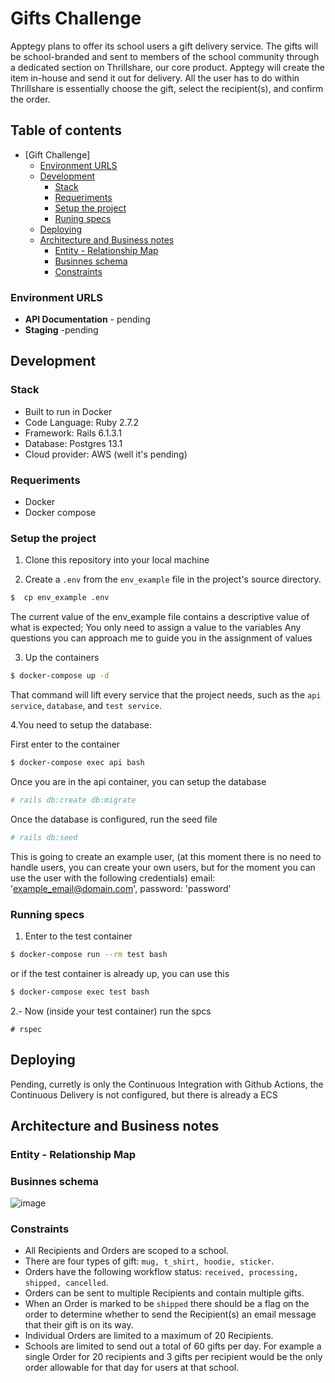 # Gifts Challenge

Apptegy plans to offer its school users a gift delivery service. The gifts will be school-branded and
sent to members of the school community through a dedicated section on Thrillshare, our core
product. Apptegy will create the item in-house and send it out for delivery. All the user has to do
within Thrillshare is essentially choose the gift, select the recipient(s), and confirm the order.

## Table of contents

- [Gift Challenge]
   - [Environment URLS](#environment-urls)
  - [Development](#development)
    - [Stack](#stack)
    -  [Requeriments](#requeriments)
    -   [Setup the project](#setup-the-project)
    -   [Runing specs](#runing-specs)
  - [Deploying](#deploying)
  - [Architecture and Business notes](#architecture-and-business-notes)
    - [Entity - Relationship Map](#entity---relationship-map)
    - [Businnes schema](#bussines-schema)
    - [Constraints](#constraints)



### Environment URLS

* **API Documentation** - pending
* **Staging** -pending


## Development
### Stack
- Built to run in Docker
- Code Language: Ruby 2.7.2
- Framework: Rails 6.1.3.1
- Database: Postgres 13.1
- Cloud provider: AWS (well it's pending)

### Requeriments
 - Docker
 - Docker compose

### Setup the project

1. Clone this repository into your local machine

2. Create a `.env` from the `env_example` file in the project's source
   directory.

```bash
$  cp env_example .env
```

The current value of the env_example file contains a descriptive value of what is expected;
You only need to assign a value to the variables
Any questions you can approach me to guide you in the assignment of values

3. Up the containers

```bash
$ docker-compose up -d
```

That command will lift every service that the project needs, such as the `api service`, `database`, and `test service`.

4.You need to setup the database:

First enter to the container

``` bash
$ docker-compose exec api bash
```
Once you are in the api container, you can setup the database

``` bash
# rails db:create db:migrate
```

Once the database is configured, run the seed file

``` bash
# rails db:seed
```

This is going to create an example user, (at this moment there is no need to handle users, you can create your own users, but for the moment you can use the user with the following credentials)
email: 'example_email@domain.com', password: 'password'

### Running specs

1. Enter to the test container

```bash
$ docker-compose run --rm test bash
```

or if the test container is already up, you can use this

```bash
$ docker-compose exec test bash
```
2.- Now (inside your test container) run the spcs

```
# rspec
```

## Deploying
Pending, curretly is only the Continuous Integration with Github Actions, the Continuous Delivery is not configured, but there is already a ECS

## Architecture and Business notes
### Entity - Relationship Map

### Businnes schema
![image](https://user-images.githubusercontent.com/29314633/115674474-4c047a00-a313-11eb-8470-3aede7efefa6.png)

### Constraints
- All Recipients and Orders are scoped to a school.
- There are four types of gift: `mug, t_shirt, hoodie, sticker`.
- Orders have the following workflow status: `received, processing, shipped, cancelled`.
- Orders can be sent to multiple Recipients and contain multiple gifts.
- When an Order is marked to be `shipped` there should be a flag on the order to determine whether to send the Recipient(s) an email message that their gift is on its way.
- Individual Orders are limited to a maximum of 20 Recipients.
- Schools are limited to send out a total of 60 gifts per day. For example a single Order for 20
recipients and 3 gifts per recipient would be the only order allowable for that day for users at that
school.
